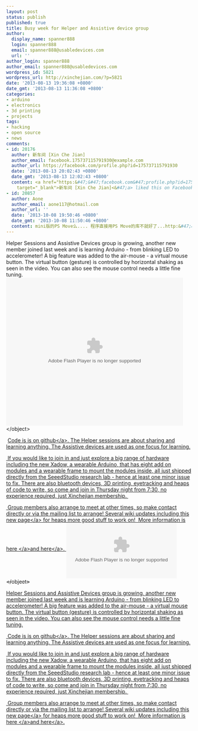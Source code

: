 ```yaml
---
layout: post
status: publish
published: true
title: Busy week for Helper and Assistive device group
author:
  display_name: spanner888
  login: spanner888
  email: spanner888@usabledevices.com
  url: ''
author_login: spanner888
author_email: spanner888@usabledevices.com
wordpress_id: 5821
wordpress_url: http://xinchejian.com/?p=5821
date: '2013-08-13 19:36:08 +0800'
date_gmt: '2013-08-13 11:36:08 +0800'
categories:
- arduino
- electronics
- 3d printing
- projects
tags:
- hacking
- open source
- news
comments:
- id: 20176
  author: 新车间 [Xin Che Jian]
  author_email: facebook.175737115791930@example.com
  author_url: https://facebook.com/profile.php?id=175737115791930
  date: '2013-08-13 20:02:43 +0800'
  date_gmt: '2013-08-13 12:02:43 +0800'
  content: <a href="https:&#47;&#47;facebook.com&#47;profile.php?id=175737115791930"
    target="_blank">新车间 [Xin Che Jian]<&#47;a> liked this on Facebook.
- id: 20857
  author: Aone
  author_email: aone117@hotmail.com
  author_url: ''
  date: '2013-10-08 19:50:46 +0800'
  date_gmt: '2013-10-08 11:50:46 +0800'
  content: mini版的PS Move么.... 程序直接用PS Move的库不就好了...http:&#47;&#47;www.hudo.it&#47;index.php?topic=403.0
---
```

<p><!--:zh-->Helper Sessions and Assistive Devices group is growing, another new member joined last week and is learning Arduino - from blinking LED to accelerometer! A big feature was added to the air-mouse - a virtual mouse button. The virtual button (gesture) is controlled by horizontal shaking as seen in the video. You can also see the mouse control needs a little fine tuning.  &nbsp; <object width="480" height="400" classid="clsid:d27cdb6e-ae6d-11cf-96b8-444553540000" codebase="http:&#47;&#47;download.macromedia.com&#47;pub&#47;shockwave&#47;cabs&#47;flash&#47;swflash.cab#version=6,0,40,0" align="middle"><param name="src" value="http:&#47;&#47;player.youku.com&#47;player.php&#47;sid&#47;XNTk1NTIzOTQw&#47;v.swf" &#47;><param name="allowfullscreen" value="true" &#47;><param name="quality" value="high" &#47;><param name="allowscriptaccess" value="always" &#47;><embed width="480" height="400" type="application&#47;x-shockwave-flash" src="http:&#47;&#47;player.youku.com&#47;player.php&#47;sid&#47;XNTk1NTIzOTQw&#47;v.swf" allowfullscreen="true" quality="high" allowscriptaccess="always" align="middle" &#47;><&#47;object> </p>
<p> &nbsp;<a title="Virtual button air-mouse code." href="https:&#47;&#47;github.com&#47;xinchejian&#47;AssistiveDevices&#47;tree&#47;master&#47;FreeIMU_inertial_mouse_leonardo_Teensy">Code is is on github<&#47;a>. The Helper sessions are about sharing and learning anything. The Assistive devices are used as one focus for learning. </p>
<p>&nbsp;If you would like to join in and just explore a big range of hardware including the new Xadow, a wearable Arduino, that has eight add on modules and a wearable frame to mount the modules inside, all just shipped directly from the SeeedStudio research lab - hence at least one minor issue to fix. There are also bluetooth devices, 3D printing, eyetracking and heaps of code to write, so come and join in Thursday night from 7:30, no experience required, just Xinchejian membership.&nbsp; </p>
<p>&nbsp;Group members also arrange to meet at other times, so make contact directly or via the mailing list to arrange! Several wiki updates including this <a title="Things to do!" href="http:&#47;&#47;wiki.xinchejian.com&#47;wiki&#47;Tasks_-_progress_updates_%26_Help_wanted">new page<&#47;a> for heaps more good stuff to work on!&nbsp; More information is <a title="Assistive Devices" href="http:&#47;&#47;wiki.xinchejian.com&#47;wiki&#47;Assistive_Devices">here <&#47;a>and <a title="Helper sessions" href="http:&#47;&#47;xinchejian.com&#47;2013&#47;07&#47;05&#47;helper-sessions-at-xinchejian&#47;">here<&#47;a>.<!--:--><!--:en--> <object width="300" classid="clsid:d27cdb6e-ae6d-11cf-96b8-444553540000" codebase="http:&#47;&#47;download.macromedia.com&#47;pub&#47;shockwave&#47;cabs&#47;flash&#47;swflash.cab#version=6,0,40,0" align="middle"><param name="src" value="http:&#47;&#47;player.youku.com&#47;player.php&#47;sid&#47;XNTk1NTIzOTQw&#47;v.swf" &#47;><param name="allowfullscreen" value="true" &#47;><param name="quality" value="high" &#47;><param name="allowscriptaccess" value="always" &#47;><embed width="300" type="application&#47;x-shockwave-flash" src="http:&#47;&#47;player.youku.com&#47;player.php&#47;sid&#47;XNTk1NTIzOTQw&#47;v.swf" allowfullscreen="true" quality="high" allowscriptaccess="always" align="middle" &#47;><&#47;object> </p>
<p>Helper Sessions and Assistive Devices group is growing, another new member joined last week and is learning Arduino - from blinking LED to accelerometer! A big feature was added to the air-mouse - a virtual mouse button. The virtual button (gesture) is controlled by horizontal shaking as seen in the video. You can also see the mouse control needs a little fine tuning. </p>
<p> &nbsp;<a title="Virtual button air-mouse code." href="https:&#47;&#47;github.com&#47;xinchejian&#47;AssistiveDevices&#47;tree&#47;master&#47;FreeIMU_inertial_mouse_leonardo_Teensy">Code is is on github<&#47;a>. The Helper sessions are about sharing and learning anything. The Assistive devices are used as one focus for learning. </p>
<p>&nbsp;If you would like to join in and just explore a big range of hardware including the new Xadow, a wearable Arduino, that has eight add on modules and a wearable frame to mount the modules inside, all just shipped directly from the SeeedStudio research lab - hence at least one minor issue to fix. There are also bluetooth devices, 3D printing, eyetracking and heaps of code to write, so come and join in Thursday night from 7:30, no experience required, just Xinchejian membership.&nbsp; </p>
<p>&nbsp;Group members also arrange to meet at other times, so make contact directly or via the mailing list to arrange! Several wiki updates including this <a title="Things to do!" href="http:&#47;&#47;wiki.xinchejian.com&#47;wiki&#47;Tasks_-_progress_updates_%26_Help_wanted">new page<&#47;a> for heaps more good stuff to work on!&nbsp; More information is <a title="Assistive Devices" href="http:&#47;&#47;wiki.xinchejian.com&#47;wiki&#47;Assistive_Devices">here <&#47;a>and <a title="Helper sessions" href="http:&#47;&#47;xinchejian.com&#47;2013&#47;07&#47;05&#47;helper-sessions-at-xinchejian&#47;">here<&#47;a>.<!--:--></p>
